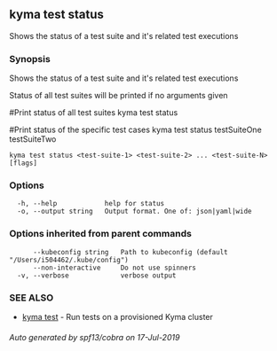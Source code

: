 ## kyma test status

Shows the status of a test suite and it's related test executions

### Synopsis

Shows the status of a test suite and it's related test executions

Status of all test suites will be printed if no arguments given

#Print status of all test suites
kyma test status

#Print status of the specific test cases
kyma test status testSuiteOne testSuiteTwo

```
kyma test status <test-suite-1> <test-suite-2> ... <test-suite-N> [flags]
```

### Options

```
  -h, --help            help for status
  -o, --output string   Output format. One of: json|yaml|wide
```

### Options inherited from parent commands

```
      --kubeconfig string   Path to kubeconfig (default "/Users/i504462/.kube/config")
      --non-interactive     Do not use spinners
  -v, --verbose             verbose output
```

### SEE ALSO

* [kyma test](kyma_test.md)	 - Run tests on a provisioned Kyma cluster

###### Auto generated by spf13/cobra on 17-Jul-2019
